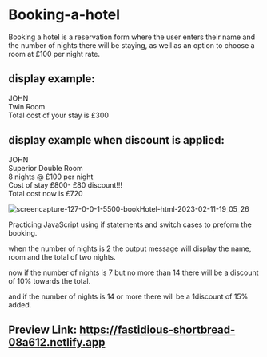 # Booking-a-hotel

Booking a hotel is a reservation form where the user enters their name and the number of nights there will be staying,
as well as an option to choose a room at £100 per night rate.

## display example:

JOHN
<br>
Twin Room
<br>
Total cost of your stay is £300

## display example when discount is applied:

JOHN
<br>
Superior Double Room
<br>
8 nights @ £100 per night
<br>
Cost of stay £800- £80 discount!!!
<br>
Total cost now is £720

![screencapture-127-0-0-1-5500-bookHotel-html-2023-02-11-19_05_26](https://user-images.githubusercontent.com/80915650/218277322-36c28eb9-9679-4a5f-b06b-95e2a77e7ff1.jpg)

Practicing JavaScript using if statements and switch cases to preform the booking.

when the number of nights is 2 the output message will display the name, room and the total of two nights.

now if the number of nights is 7 but no more than 14 there will be a discount of 10% towards the total.

and if the number of nights is 14 or more there will be a 1discount of 15% added.

## Preview Link: https://fastidious-shortbread-08a612.netlify.app
